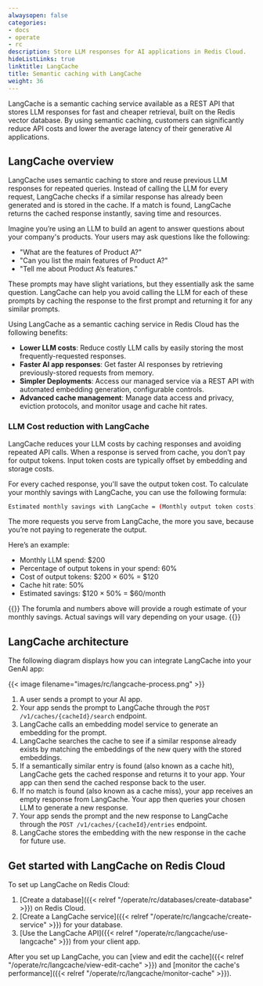 ```yaml
---
alwaysopen: false
categories:
- docs
- operate
- rc
description: Store LLM responses for AI applications in Redis Cloud.
hideListLinks: true
linktitle: LangCache 
title: Semantic caching with LangCache
weight: 36
---
```


LangCache is a semantic caching service available as a REST API that stores LLM responses for fast and cheaper retrieval, built on the Redis vector database. By using semantic caching, customers can significantly reduce API costs and lower the average latency of their generative AI applications.

## LangCache overview

LangCache uses semantic caching to store and reuse previous LLM responses for repeated queries. Instead of calling the LLM for every request, LangCache checks if a similar response has already been generated and is stored in the cache. If a match is found, LangCache returns the cached response instantly, saving time and resources. 

Imagine you’re using an LLM to build an agent to answer questions about your company's products. Your users may ask questions like the following:

- "What are the features of Product A?"
- "Can you list the main features of Product A?"
- "Tell me about Product A’s features."

These prompts may have slight variations, but they essentially ask the same question. LangCache can help you avoid calling the LLM for each of these prompts by caching the response to the first prompt and returning it for any similar prompts.

Using LangCache as a semantic caching service in Redis Cloud has the following benefits:

- **Lower LLM costs**:  Reduce costly LLM calls by easily storing the most frequently-requested responses.
- **Faster AI app responses**: Get faster AI responses by retrieving previously-stored requests from memory.
- **Simpler Deployments**: Access our managed service via a REST API with automated embedding generation, configurable controls.
- **Advanced cache management**: Manage data access and privacy, eviction protocols, and monitor usage and cache hit rates.

### LLM Cost reduction with LangCache

LangCache reduces your LLM costs by caching responses and avoiding repeated API calls. When a response is served from cache, you don’t pay for output tokens. Input token costs are typically offset by embedding and storage costs.

For every cached response, you'll save the output token cost. To calculate your monthly savings with LangCache, you can use the following formula:

```bash
Estimated monthly savings with LangCache = (Monthly output token costs) × (Cache hit rate)
```

The more requests you serve from LangCache, the more you save, because you’re not paying to regenerate the output.

Here’s an example:
- Monthly LLM spend: $200
- Percentage of output tokens in your spend: 60%
- Cost of output tokens: $200 × 60% = $120
- Cache hit rate: 50%
- Estimated savings: $120 × 50% = $60/month

{{<note>}}
The forumla and numbers above will provide a rough estimate of your monthly savings. Actual savings will vary depending on your usage.
{{</note>}}

## LangCache architecture

The following diagram displays how you can integrate LangCache into your GenAI app:

{{< image filename="images/rc/langcache-process.png" >}}

1. A user sends a prompt to your AI app.
1. Your app sends the prompt to LangCache through the `POST /v1/caches/{cacheId}/search` endpoint.
1. LangCache calls an embedding model service to generate an embedding for the prompt.
1. LangCache searches the cache to see if a similar response already exists by matching the embeddings of the new query with the stored embeddings. 
1. If a semantically similar entry is found (also known as a cache hit), LangCache gets the cached response and returns it to your app. Your app can then send the cached response back to the user.
1. If no match is found (also known as a cache miss), your app receives an empty response from LangCache. Your app then queries your chosen LLM to generate a new response.
1. Your app sends the prompt and the new response to LangCache through the `POST /v1/caches/{cacheId}/entries` endpoint. 
1. LangCache stores the embedding with the new response in the cache for future use.

## Get started with LangCache on Redis Cloud

To set up LangCache on Redis Cloud:

1. [Create a database]({{< relref "/operate/rc/databases/create-database" >}}) on Redis Cloud.
2. [Create a LangCache service]({{< relref "/operate/rc/langcache/create-service" >}}) for your database.
3. [Use the LangCache API]({{< relref "/operate/rc/langcache/use-langcache" >}}) from your client app.

After you set up LangCache, you can [view and edit the cache]({{< relref "/operate/rc/langcache/view-edit-cache" >}}) and [monitor the cache's performance]({{< relref "/operate/rc/langcache/monitor-cache" >}}).